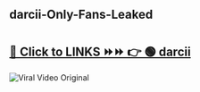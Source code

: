 
 ## darcii-Only-Fans-Leaked

# <h2><a href="https://clipsfans.com/darcii&ref=git">🔗 Click to LINKS ⏩⏩ 👉 🟢 darcii </a></h2>

<a href="https://clipsfans.com/darcii&ref=git" rel="nofollow" data-target="animated-image.originalLink"><img src="https://i.ibb.co.com/xMMVF88/686577567.gif" alt="Viral Video Original" style="max-width: 100%; display: inline-block;" data-target="animated-image.originalImage"></a>
